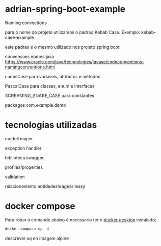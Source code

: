 # adrian-spring-boot-example

Naming convections

para o nome do projeto utilizamos o padrao Kebab Case.
Exemplo: kebab-case-example

este padrao é o mesmo utilizado nos projeto spring boot

convensoes nomes java
https://www.oracle.com/java/technologies/javase/codeconventions-namingconventions.html

camelCase para variáveis, atributos e métodos

PascalCase para classes, enum e interfaces

SCREAMING_SNAKE_CASE para constantes

packages com.example.demo

# tecnologias utilizadas
modell maper

exception handler

biblioteca swagger

profiles/properties

validation

relacionamento entidades/eagear leazy


# docker compose
Para rodar o comando abaixo é necessario ter o [docker desktop](https://www.docker.com/products/docker-desktop/) instalado;

```bash
docker-compose up -d
```

descrever oq eh imagem alpine
